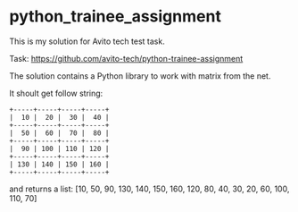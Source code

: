 # python_trainee_assignment
This is my solution for Avito tech test task.

Task: https://github.com/avito-tech/python-trainee-assignment

The solution contains a Python library to work with matrix from the net.

It shoult get follow string:
```
+-----+-----+-----+-----+
|  10 |  20 |  30 |  40 |
+-----+-----+-----+-----+
|  50 |  60 |  70 |  80 |
+-----+-----+-----+-----+
|  90 | 100 | 110 | 120 |
+-----+-----+-----+-----+
| 130 | 140 | 150 | 160 |
+-----+-----+-----+-----+
```
and returns a list: 
[10, 50, 90, 130, 140, 150, 160, 120, 80, 40, 30, 20, 60, 100, 110, 70]